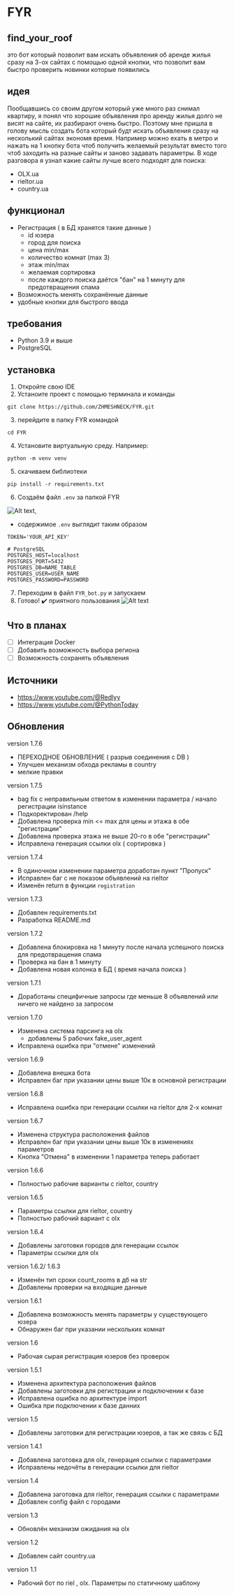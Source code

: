 # FYR
## find_your_roof
это бот который позволит вам искать объявления об аренде жилья сразу на 3-ох сайтах с помощью одной кнопки, что позволит вам быстро проверить новинки которые появились


## идея
Пообщавшись со своим другом который уже много раз снимал квартиру, я понял что хорошие объявления про аренду жилья долго не висят на сайте, их разбирают очень быстро. Поэтому  мне пришла в голову мысль создать бота который будт искать объявления сразу на несколький сайтах экономя время. Например можно ехать в метро и нажать на 1 кнопку бота чтоб получить желаемый результат вместо того чтоб заходить на разные сайты и заново задавать параметры. В ходе разговора я узнал какие сайты лучше всего подходят для поиска:
- OLX.ua
- rieltor.ua
- country.ua

## функционал

- Регистрация ( в БД хранятся такие данные )
    - id юзера
    - город для поиска
    - цена min/max
    - количество комнат (max 3)
    - этаж min/max
    - желаемая сортировка
    - после каждого поиска даётся "бан" на 1 минуту для предотвращения спама
- Возможность менять сохранённые данные
- удобные кнопки для быстрого ввода

## требования
- Python 3.9 и выше
- PostgreSQL

## установка
1. Откройте свою IDE
2. Устаноите проект с помощью терминала и команды 
```
git clone https://github.com/ZHMESHNECK/FYR.git
```
3. перейдите в папку FYR командой
```
cd FYR
```
4. Установите виртуальную среду. Например:
```
python -m venv venv
```
5. скачиваем библиотеки
```
pip install -r requirements.txt
``` 
6. Создаём файл `.env` за папкой FYR

![Alt text](media/screen/show_env.png),

- содержимое `.env` выглядит таким образом
```
TOKEN='YOUR_API_KEY'

# PostgreSQL
POSTGRES_HOST=localhost
POSTGRES_PORT=5432
POSTGRES_DB=NAME_TABLE
POSTGRES_USER=USER_NAME
POSTGRES_PASSWORD=PASSWORD
```
7. Переходим в файл `FYR_bot.py` и запускаем 
8. Готово! :heavy_check_mark: приятного пользования
![Alt text](media/screen/finally.png)

## Что в планах
- [ ] Интеграция Docker
- [ ] Добавить возможность выбора региона
- [ ] Возможность сохранять объявления

## Источники
- https://www.youtube.com/@Redlyy
- https://www.youtube.com/@PythonToday

## Обновления

version 1.7.6
- ПЕРЕХОДНОЕ ОБНОВЛЕНИЕ ( разрыв соединения с DB )
- Улучшен механизм обхода рекламы в country
- мелкие правки

version 1.7.5
- bag fix с неправильным ответом в изменении параметра / начало регистрации isinstance
- Подкоректирован /help
- Добавлена проверка min <= max для цены и этажа в обе "регистрации"
- Добавлена проверка этажа не выше 20-го в обе "регистрации"
- Исправлена генерация ссылки olx ( сортировка )

version 1.7.4
- В одиночном изменении параметра доработан пункт "Пропуск"
- Исправлен баг с не показом объявлений на rieltor
- Изменён return в функции `registration`

version 1.7.3
- Добавлен requirements.txt
- Разработка README.md

version 1.7.2
- Добавлена блокировка на 1 минуту после начала успешного поиска для предотвращения спама
- Проверка на бан в 1 минуту
- Добавлена новая колонка в БД ( время начала поиска )

version 1.7.1
- Доработаны специфичные запросы где меньше 8 объявлений или ничего не найдено за запросом

version 1.7.0
- Изменена система парсинга на olx
    - добавлены 5 рабочих fake_user_agent
- Исправлена ошибка при "отмене" изменений

version 1.6.9
- Добавлена внешка бота
- Исправлен баг при указании цены выше 10к в основной регистрации

version 1.6.8
- Исправлена ошибка при генерации ссылки на rieltor для 2-х комнат

version 1.6.7
- Изменена структура расположения файлов
- Исправлен баг при указании цены выше 10к в изменениях параметров
- Кнопка "Отмена" в изменении 1 параметра теперь работает

version 1.6.6
- Полностью рабочие варианты с rieltor, country

version 1.6.5
- Параметры ссылки для rieltor, country
- Полностью рабочий вариант с olx

version 1.6.4
- Добавлены заготовки городов для генерации ссылок
- Параметры ссылки для olx

version 1.6.2/ 1.6.3
- Изменён тип сроки count_rooms в дб на str
- Добавлены проверки на входящие данные

version 1.6.1
- Добавлена возможность менять параметры у существующего юзера
- Обнаружен баг при указании нескольких комнат

version 1.6
- Рабочая сырая регистрация юзеров без проверок

version 1.5.1
- Изменена архитектура расположения файлов 
- Добавлены заготовки для регистрации и подключении к базе
- Исправлена ошибка по архитектуре import
- Ошибка при подключении к базе данних

version 1.5
- Добавлены заготовки для регистрации юзеров, а так же связь с БД

version 1.4.1
- Добавлена заготовка для olx, генерация ссылки с параметрами
- Исправлены недочёты в генерации ссылки для rieltor

version 1.4
- Добавлена заготовка для rieltor, генерация ссылки с параметрами
- Добавлен config файл с городами

version 1.3
- Обновлён механизм ожидания на olx

version 1.2
- Добавлен сайт country.ua

version 1.1
- Рабочий бот по riel , olx. Параметры по статичному шаблону
